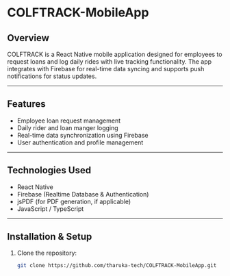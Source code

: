 # COLFTRACK-MobileApp

## Overview
COLFTRACK is a React Native mobile application designed for employees to request loans and log daily rides with live tracking functionality. The app integrates with Firebase for real-time data syncing and supports push notifications for status updates.

---

## Features
- Employee loan request management
- Daily rider and loan manger logging
- Real-time data synchronization using Firebase
- User authentication and profile management

---

## Technologies Used
- React Native
- Firebase (Realtime Database & Authentication)
- jsPDF (for PDF generation, if applicable)
- JavaScript / TypeScript

---

## Installation & Setup
1. Clone the repository:
   ```bash
   git clone https://github.com/tharuka-tech/COLFTRACK-MobileApp.git
